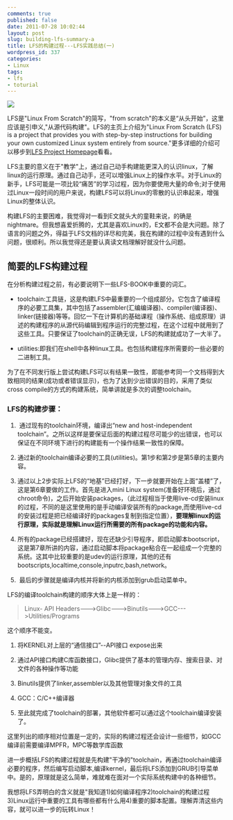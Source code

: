 ```yaml
---
comments: true
published: false
date: 2011-07-28 10:02:44
layout: post
slug: building-lfs-summary-a
title: LFS的构建过程---LFS实践总结(一)
wordpress_id: 337
categories:
- Linux
tags:
- lfs
- toturial
---
```


![](http://www.linuxfromscratch.org/images/lfs-logo.png)

LFS是"Linux From Scratch"的简写，"from scratch"的本义是“从头开始”，这里应该是引申义,"从源代码构建"。LFS的主页上介绍为"Linux From Scratch (LFS) is a project that provides you with step-by-step instructions for building your own customized Linux system entirely from source."更多详细的介绍可以移步到[LFS Project Homepage](http://www.linuxfromscratch.org/lfs/)看看。

LFS主要的意义在于"教学"上，通过自己动手构建能更深入的认识linux，了解linux的运行原理。通过自己动手，还可以增强Linux上的操作水平。对于Linux的新手，LFS可能是一项比较“痛苦”的学习过程，因为你要使用大量的命令;对于使用过Linux一段时间的用户来说，构建LFS可以将Linux的零散的认识串起来，增强Linux的整体认识。

构建LFS的主要困难，我觉得对一看到E文就头大的童鞋来说，的确是nightmare。但我想喜爱折腾的，尤其是喜欢Linux的，E文都不会是大问题。除了语言的问题之外，得益于LFS文档的详尽和完美，我在构建的过程中没有遇到什么问题，很顺利。所以我觉得还是要认真读文档理解好就没什么问题。

<!-- more -->


## 简要的LFS构建过程


在分析构建过程之前，有必要说明下一些LFS-BOOK中重要的词汇。



	
  * toolchain:工具链，这是构建LFS中最重要的一个组成部分。它包含了编译程序的必要工具集，其中包括了assembler(汇编编译器)、compiler(编译器)、linker(链接器)等等。回忆一下在计算机的基础课程（操作系统、组成原理）讲述的构建程序的从源代码编辑到程序运行的完整过程，在这个过程中就用到了这些工具。只要保证了toolchain的正确无误，LFS的构建就成功了一大半了。

	
  * utilities:即我们在shell中各种linux工具。也包括构建程序所需要的一些必要的二进制工具。


为了在不同发行版上尝试构建LFS可以有结果一致性，即能参考同一个文档得到大致相同的结果(成功或者错误显示)，也为了达到少出错误的目的，采用了类似cross compile的方式的构建系统，简单讲就是多次的调整toolchain。


### LFS的构建步骤：





	
  1.  通过现有的toolchain环境，编译出“new and host-independent toolchain”。之所以这样是要保证后面的构建过程尽可能少的出错误，也可以保证在不同环境下进行的构建能有一个操作结果一致性的保障。

	
  2. 通过新的toolchain编译必要的工具(utilities)。第1步和第2步是第5章的主要内容。

	
  3. 通过以上2步实际上LFS的“地基”已经打好，下一步就要开始在上面“盖楼”了，这是第6章要做的工作。首先是进入mini Linux system(准备好环境后，通过chroot命令)，之后开始安装packages，（此过程相当于使用live-cd安装linux的过程，不同的是这里使用的是手动编译安装所有的package,而使用live-cd的安装过程是把已经编译好的packages复制到指定位置），**要理解linux的运行原理，实际就是理解Linux运行所需要的所有package的功能和内容。**

	
  4. 所有的package已经搭建好，现在还缺少引导程序，即启动脚本bootscript，这是第7章所讲的内容，通过启动脚本将package粘合在一起组成一个完整的系统。这其中比较重要的是udev的运行原理，其他的还有bootscripts,localtime,console,inputrc,bash,network。

	
  5.  最后的步骤就是编译内核并将新的内核添加到grub启动菜单中。


LFS的编译toolchain构建的顺序大体上是一样的：


> Linux-<version> API Headers--->Glibc--->Binutils--->GCC--->Utilities/Programs


这个顺序不能变。



	
  1. 将KERNEL对上层的“通信接口”--API接口 expose出来

	
  2. 通过API接口构建C库函数接口，Glibc提供了基本的管理内存、搜索目录、对文件的各种操作等功能

	
  3. Binutils提供了linker,assembler以及其他管理对象文件的工具

	
  4. GCC：C/C++编译器

	
  5. 至此就完成了toolchain的部署，其他软件都可以通过这个toolchain编译安装了。


这里列出的顺序相对位置是一定的，实际的构建过程还会设计一些细节，如GCC编译前需要编译MPFR，MPC等数学库函数

进一步概括LFS的构建过程就是先构建"干净的"toolchain，再通过toolchain编译必要的程序，然后编写启动脚本,编译kernel，最后将LFS添加到GRUB引导菜单中。是的，原理就是这么简单，难就难在面对一个实际系统构建中的各种细节。

我想将LFS弄明白的含义就是"我知道1)如何编译程序2)toolchain的构建过程3)Linux运行中重要的工具有哪些都有什么用4)重要的脚本配置。理解弄清这些内容，就可以进一步的玩转Linux！
